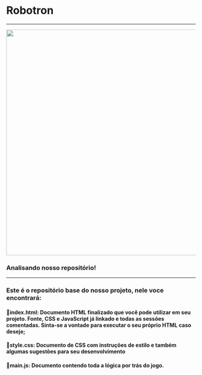 # Robotron
---

<p align="center" >
     <img width="600" heigth="600" src="https://user-images.githubusercontent.com/105876093/199740881-81575e5e-e93e-45b2-8506-c038339bde95.png">
</p>

### Analisando nosso repositório!
---
### Este é o repositório base do nosso projeto, nele voce encontrará:
#### 🔹index.html: Documento HTML finalizado que você pode utilizar em seu projeto. Fonte, CSS e JavaScript já linkado e todas as sessões comentadas. Sinta-se a vontade para executar o seu próprio HTML caso deseje;
#### 🔹style.css: Documento de CSS com instruções de estilo e também algumas sugestões para seu desenvolvimento
#### 🔹main.js: Documento contendo toda a lógica por trás do jogo.
